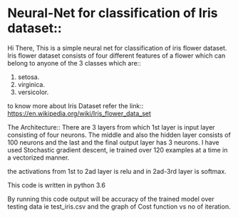 # Neural-Net for classification of Iris dataset::

Hi There,
This is a simple neural net for classification of iris flower dataset.
Iris flower dataset consists of four different features of a flower which can belong to anyone of the 3 classes which are::
  1) setosa.
  2) virginica.
  3) versicolor.

to know more about Iris Dataset refer the link:: https://en.wikipedia.org/wiki/Iris_flower_data_set

The Architecture::
  There are 3 layers from which 1st layer is input layer consisting of four neurons. The middle and also the hidden layer consists          of 100 neurons and the last and the final output layer has 3 neurons. I have used Stochastic gradient descent, ie trained over 120 examples at a time in a vectorized manner. 
  
the activations from 1st to 2ad layer is relu and in 2ad-3rd layer is softmax.
  
This code is written in python 3.6   
  
By running this code output will be accuracy of the trained model over testing data ie test_iris.csv and the graph of Cost function  vs no of iteration.
